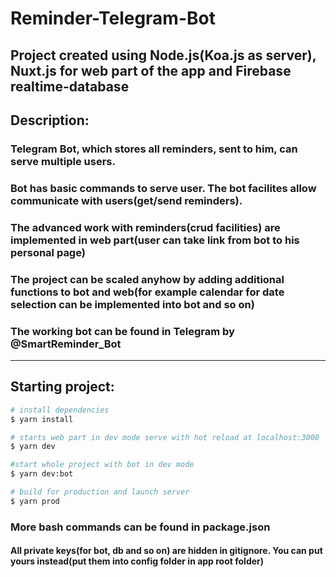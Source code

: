 # Reminder-Telegram-Bot

## Project created using Node.js(Koa.js as server), Nuxt.js for web part of the app and Firebase realtime-database

## Description:

### Telegram Bot, which stores all reminders, sent to him, can serve multiple users.

### Bot has basic commands to serve user. The bot facilites allow communicate with users(get/send reminders).

### The advanced work with reminders(crud facilities) are implemented in web part(user can take link from bot to his personal page)

### The project can be scaled anyhow by adding additional functions to bot and web(for example calendar for date selection can be implemented into bot and so on)

### The working bot can be found in Telegram by @SmartReminder_Bot

---

## Starting project:

```bash
# install dependencies
$ yarn install

# starts web part in dev mode serve with hot reload at localhost:3000
$ yarn dev

#start whole project with bot in dev mode
$ yarn dev:bot

# build for production and launch server
$ yarn prod

```

### More bash commands can be found in package.json

#### All private keys(for bot, db and so on) are hidden in gitignore. You can put yours instead(put them into config folder in app root folder)
